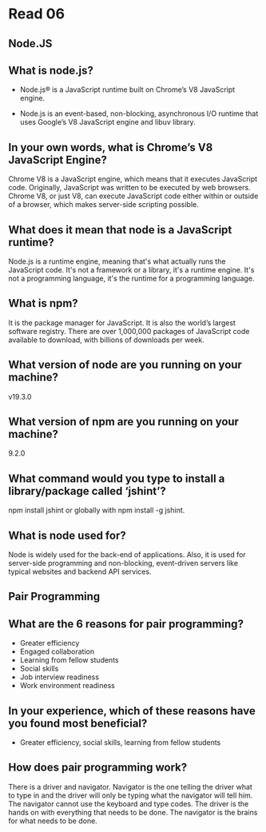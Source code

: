# Read 06

## Node.JS


## What is node.js?

- Node.js® is a JavaScript runtime built on Chrome’s V8 JavaScript engine.

- Node.js is an event-based, non-blocking, asynchronous I/O runtime that uses Google’s V8 JavaScript engine and libuv library.

## In your own words, what is Chrome’s V8 JavaScript Engine?

Chrome V8 is a JavaScript engine, which means that it executes JavaScript code. Originally, JavaScript was written to be executed by web browsers. Chrome V8, or just V8, can execute JavaScript code either within or outside of a browser, which makes server-side scripting possible.

## What does it mean that node is a JavaScript runtime?


Node.js is a runtime engine, meaning that's what actually runs the JavaScript code. It's not a framework or a library, it's a runtime engine. It's not a programming language, it's the runtime for a programming language.

## What is npm?

It is the package manager for JavaScript. It is also the world’s largest software registry. There are over 1,000,000 packages of JavaScript code available to download, with billions of downloads per week.

## What version of node are you running on your machine?

v19.3.0

## What version of npm are you running on your machine?

9.2.0

## What command would you type to install a library/package called ‘jshint’?

npm install jshint or globally with npm install -g jshint.

## What is node used for?

Node is widely used for the back-end of applications. Also, it is used for server-side programming and non-blocking, event-driven servers like typical websites and backend API services.

## Pair Programming

## What are the 6 reasons for pair programming?

-  Greater efficiency
-  Engaged collaboration
-  Learning from fellow students
-  Social skills
-  Job interview readiness
-  Work environment readiness

## In your experience, which of these reasons have you found most beneficial?

- Greater efficiency, social skills, learning from fellow students

## How does pair programming work?

There is a driver and navigator. Navigator is the one telling the driver what to type in and the driver will only be typing what the navigator will tell him. The navigator cannot use the keyboard and type codes. The driver is the hands on with everything that needs to be done. The navigator is the brains for what needs to be done.
